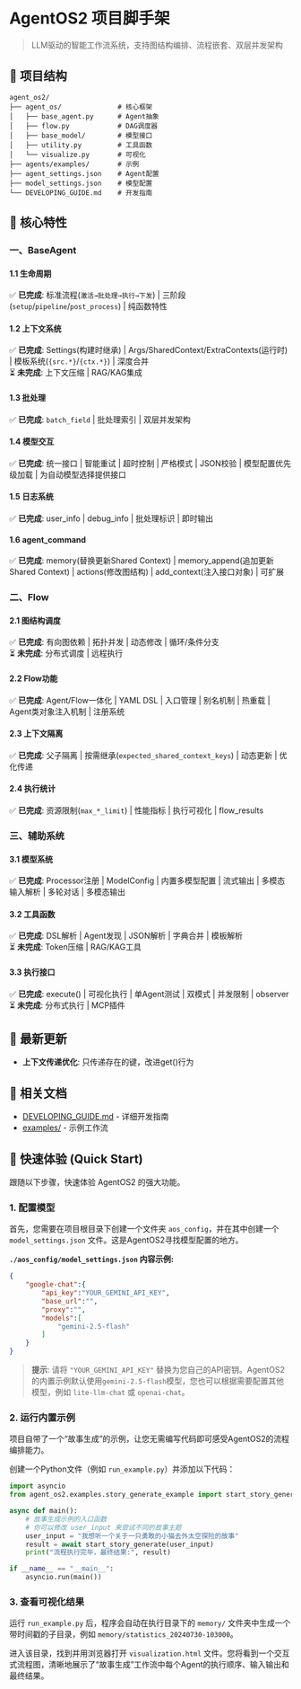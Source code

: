 # AgentOS2 项目脚手架
> LLM驱动的智能工作流系统，支持图结构编排、流程嵌套、双层并发架构

## 📌 项目结构
```
agent_os2/
├── agent_os/              # 核心框架
│   ├── base_agent.py      # Agent抽象
│   ├── flow.py            # DAG调度器  
│   ├── base_model/        # 模型接口
│   ├── utility.py         # 工具函数
│   └── visualize.py       # 可视化
├── agents/examples/       # 示例
├── agent_settings.json    # Agent配置
├── model_settings.json    # 模型配置
└── DEVELOPING_GUIDE.md    # 开发指南
```

## 🚀 核心特性

### 一、BaseAgent

#### 1.1 生命周期
✅ **已完成**: 标准流程(`激活→批处理→执行→下发`) | 三阶段(`setup`/`pipeline`/`post_process`) | 纯函数特性

#### 1.2 上下文系统  
✅ **已完成**: Settings(构建时继承) | Args/SharedContext/ExtraContexts(运行时) | 模板系统(`{src.*}`/`{ctx.*}`) | 深度合并  
⏳ **未完成**: 上下文压缩 | RAG/KAG集成

#### 1.3 批处理
✅ **已完成**: `batch_field` | 批处理索引 | 双层并发架构

#### 1.4 模型交互
✅ **已完成**: 统一接口 | 智能重试 | 超时控制 | 严格模式 | JSON校验 | 模型配置优先级加载 | 为自动模型选择提供接口

#### 1.5 日志系统
✅ **已完成**: user_info | debug_info | 批处理标识 | 即时输出

#### 1.6 agent_command
✅ **已完成**: memory(替换更新Shared Context) | memory_append(追加更新Shared Context) | actions(修改图结构) | add_context(注入接口对象) | 可扩展

### 二、Flow

#### 2.1 图结构调度
✅ **已完成**: 有向图依赖 | 拓扑并发 | 动态修改 | 循环/条件分支  
⏳ **未完成**: 分布式调度 | 远程执行

#### 2.2 Flow功能
✅ **已完成**: Agent/Flow一体化 | YAML DSL | 入口管理 | 别名机制 | 热重载 | Agent类对象注入机制 | 注册系统

#### 2.3 上下文隔离  
✅ **已完成**: 父子隔离 | 按需继承(`expected_shared_context_keys`) | 动态更新 | 优化传递

#### 2.4 执行统计
✅ **已完成**: 资源限制(`max_*_limit`) | 性能指标 | 执行可视化 | flow_results

### 三、辅助系统

#### 3.1 模型系统
✅ **已完成**: Processor注册 | ModelConfig | 内置多模型配置 | 流式输出 | 多模态输入解析 | 多轮对话 | 多模态输出

#### 3.2 工具函数
✅ **已完成**: DSL解析 | Agent发现 | JSON解析 | 字典合并 | 模板解析  
⏳ **未完成**: Token压缩 | RAG/KAG工具

#### 3.3 执行接口
✅ **已完成**: execute() | 可视化执行 | 单Agent测试 | 双模式 | 并发限制 | observer  
⏳ **未完成**: 分布式执行 | MCP插件

## 📖 最新更新
- **上下文传递优化**: 只传递存在的键，改进get()行为

## 🔗 相关文档
- [DEVELOPING_GUIDE.md](DEVELOPING_GUIDE.md) - 详细开发指南
- [examples/](examples/) - 示例工作流

## 🚀 快速体验 (Quick Start)

跟随以下步骤，快速体验 AgentOS2 的强大功能。

### 1. 配置模型

首先，您需要在项目根目录下创建一个文件夹 `aos_config`，并在其中创建一个 `model_settings.json` 文件。这是AgentOS2寻找模型配置的地方。

**`./aos_config/model_settings.json` 内容示例:**
```json
{
    "google-chat":{
        "api_key":"YOUR_GEMINI_API_KEY",
        "base_url":"",
        "proxy":"",
        "models":[
            "gemini-2.5-flash"
        ]
    }
}
```
> **提示**: 请将 `"YOUR_GEMINI_API_KEY"` 替换为您自己的API密钥。AgentOS2的内置示例默认使用`gemini-2.5-flash`模型，您也可以根据需要配置其他模型，例如 `lite-llm-chat` 或 `openai-chat`。

### 2. 运行内置示例

项目自带了一个“故事生成”的示例，让您无需编写代码即可感受AgentOS2的流程编排能力。

创建一个Python文件（例如 `run_example.py`）并添加以下代码：

```python
import asyncio
from agent_os2.examples.story_generate_example import start_story_generate

async def main():
    # 故事生成示例的入口函数
    # 你可以修改 user_input 来尝试不同的故事主题
    user_input = "我想听一个关于一只勇敢的小猫去外太空探险的故事"
    result = await start_story_generate(user_input)
    print("流程执行完毕，最终结果:", result)

if __name__ == "__main__":
    asyncio.run(main())
```

### 3. 查看可视化结果

运行 `run_example.py` 后，程序会自动在执行目录下的 `memory/` 文件夹中生成一个带时间戳的子目录，例如 `memory/statistics_20240730-103000`。

进入该目录，找到并用浏览器打开 `visualization.html` 文件。您将看到一个交互式流程图，清晰地展示了“故事生成”工作流中每个Agent的执行顺序、输入输出和最终结果。